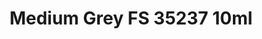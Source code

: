 ---
layout: product
title: "Medium Grey FS 35237 10ml"
price: "330" 
desc: "Acrylic Laquer 10mL"
img_path: "/assets/img/RC237.webp"
brand: "AK "
available: false
special_offer: false
new: false
soon: false
cat: "020000"
subcat: "020200"
subsubcat: "020201"
sifra: "RC237"
popular: false
spec: false
---